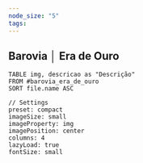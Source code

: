 ```yaml
---
node_size: "5"
tags: 
---
```


<div class="campaign-title">
  <h2>Barovia │ Era de Ouro</h2>
</div>

```datacards
TABLE img, descricao as "Descrição"
FROM #barovia_era_de_ouro
SORT file.name ASC

// Settings
preset: compact
imageSize: small
imageProperty: img
imagePosition: center
columns: 4
lazyLoad: true
fontSize: small

```

